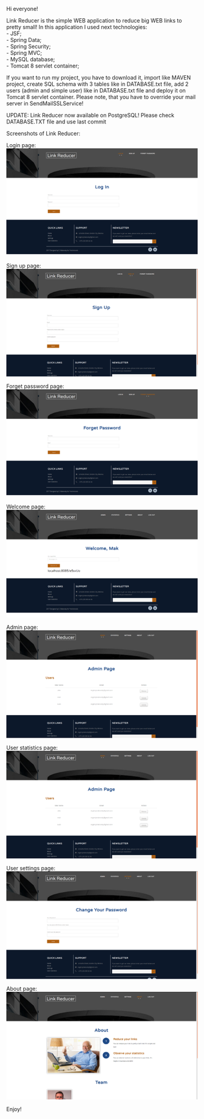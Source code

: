 Hi everyone!

Link Reducer is the simple WEB application to reduce big WEB links to pretty small!
In this application I used next technologies:<br/>
    - JSF;<br/>
    - Spring Data;<br/>
    - Spring Security;<br/>
    - Spring MVC;<br/>
    - MySQL database;<br/>
    - Tomcat 8 servlet container;<br/>
    
If you want to run my project, you have to download it, import like MAVEN project,
create SQL schema with 3 tables like in DATABASE.txt file, add 2 users (admin and simple user) like in DATABASE.txt file
and deploy it on Tomcat 8 servlet container. Please note, that you have to override your mail server
in SendMailSSLService!

UPDATE: Link Reducer now available on PostgreSQL! Please check DATABASE.TXT file and use last commit

Screenshots of Link Reducer:

Login page:
<img src="https://github.com/evgeniymakovsky/link_reducer/blob/master/src/main/webapp/resources/images/screenshots/Screenshot%20from%202017-07-05%2017-14-00.png"/>

Sign up page:
<img src="https://github.com/evgeniymakovsky/link_reducer/blob/master/src/main/webapp/resources/images/screenshots/Screenshot%20from%202017-07-05%2017-14-17.png"/>

Forget password page:
<img src="https://github.com/evgeniymakovsky/link_reducer/blob/master/src/main/webapp/resources/images/screenshots/Screenshot%20from%202017-07-06%2000-54-21.png"/>

Welcome page:
<img src="https://github.com/evgeniymakovsky/link_reducer/blob/master/src/main/webapp/resources/images/screenshots/Screenshot%20from%202017-07-05%2017-15-14.png"/>

Admin page:
<img src="https://github.com/evgeniymakovsky/link_reducer/blob/master/src/main/webapp/resources/images/screenshots/Screenshot%20from%202017-07-05%2017-15-30.png"/>

User statistics page:
<img src="https://github.com/evgeniymakovsky/link_reducer/blob/master/src/main/webapp/resources/images/screenshots/Screenshot%20from%202017-07-05%2017-15-30.png"/>

User settings page:
<img src="https://github.com/evgeniymakovsky/link_reducer/blob/master/src/main/webapp/resources/images/screenshots/Screenshot%20from%202017-07-05%2017-15-59.png"/>

About page:
<img src="https://github.com/evgeniymakovsky/link_reducer/blob/master/src/main/webapp/resources/images/screenshots/Screenshot%20from%202017-07-05%2017-16-19.png"/>

Enjoy!


